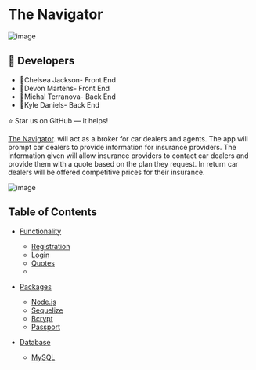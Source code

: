 #  The Navigator

![image](https://user-images.githubusercontent.com/40472408/70683408-4ce1c200-1c70-11ea-9b09-94184ca9f1f7.png)


## :floppy_disk: Developers

* :woman:Chelsea Jackson- Front End
* :woman:Devon Martens- Front End
* :woman:Michal Terranova- Back End
* :man:Kyle Daniels- Back End

⭐️ Star us on GitHub — it helps!


[The Navigator](https://pages.github.com/).  will act as a broker for car dealers and agents. The app will prompt car dealers to provide information for insurance  providers. The information given will allow insurance providers to contact car dealers and provide them with a quote based  on the plan they request. In return car dealers will be offered competitive prices for their insurance. 

![image](https://user-images.githubusercontent.com/40472408/70688760-7d315c80-1c80-11ea-819f-c37ac597ac52.png)

## Table of Contents

- [Functionality](#Functionality)
    - [Registration](#typo3-extension-repository)
    - [Login](#typo3-extension-repository)
    - [Quotes](#typo3-extension-repository)
    - [](#typo3-extension-repository)
    
- [Packages](#Packages)
    - [Node.js](#typo3-extension-repository)
    - [Sequelize](#typo3-extension-repository)
    - [Bcrypt](#typo3-extension-repository)
    - [Passport](#typo3-extension-repository)
    
 - [Database](#Packages)
    - [MySQL](#typo3-extension-repository)
    
    



 



